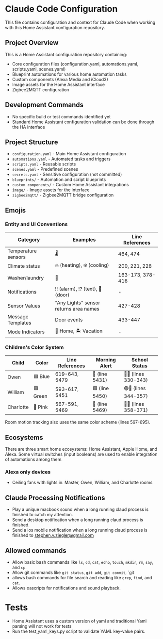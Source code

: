# Claude Code Configuration

This file contains configuration and context for Claude Code when working with this Home Assistant configuration repository.

## Project Overview
This is a Home Assistant configuration repository containing:
- Core configuration files (configuration.yaml, automations.yaml, scripts.yaml, scenes.yaml)
- Blueprint automations for various home automation tasks
- Custom components (Alexa Media and iCloud3)
- Image assets for the Home Assistant interface
- Zigbee2MQTT configuration

## Development Commands
- No specific build or test commands identified yet
- Standard Home Assistant configuration validation can be done through the HA interface

## Project Structure
- `configuration.yaml` - Main Home Assistant configuration
- `automations.yaml` - Automated tasks and triggers
- `scripts.yaml` - Reusable scripts
- `scenes.yaml` - Predefined scenes
- `secrets.yaml` - Sensitive configuration (not committed)
- `blueprints/` - Automation and script blueprints
- `custom_components/` - Custom Home Assistant integrations
- `image/` - Image assets for the interface
- `zigbee2mqtt/` - Zigbee2MQTT bridge configuration

## Emojis

### Entity and UI Conventions

| Category | Examples | Line References |
|---------|----------|----------------|
| Temperature sensors | 🌡️ | 464, 474 |
| Climate status | 🔥 (heating), ❄️ (cooling) | 200, 221, 228 |
| Washer/laundry | 👚 | 163-173, 378-416 |
| Notifications | ‼️ (alarm), ⁉️ (text), 🚪 (door) | - |
| Sensor Values | "Any Lights" sensor returns area names | 427-428 |
| Message Templates | Door events | 433-447 |
| Mode Indicators | 🏡 Home, 🏝️ Vacation | - |

### Children's Color System

| Child | Color | Line References | Morning Alert | School Status |
|-------|-------|----------------|--------------|---------------|
| Owen | 🟦 Blue | 619-643, 5479 | 🔵 (line 5431) | 🔵📓 (lines 330-343) |
| William | 🟩 Green | 593-617, 5451 | 🟩 (line 5450) | 🟢📓 (lines 344-357) |
| Charlotte | 🩷 Pink | 567-591, 5469 | 🩷 (line 5469) | 🩷📓 (lines 358-371) |

Room motion tracking also uses the same color scheme (lines 567-695).


## Ecosystems
There are three smart home ecosystems: Home Assistant, Apple Home, and Alexa. Some virtual switches (input booleans) are used to enable integration of automations among them. 

### Alexa only devices
- Ceiling fans with lights in: Master, Owen, William, and Charlotte rooms

## Claude Processing Notifications
- Play a unique macbook sound when a long running claud process is finished to catch my attention. 
- Send a desktop notification when a long running claud process is finished.
- Send a ios mobile notification when a long running claud process is finished to stephen.v.ziegler@gmail.com

## Allowed commands
- Allow basic bash commands like `ls`, `cd`, `cat`, `echo`, `touch`, `mkdir`, `rm`, `say`, and `cp`.
- Allow git commands like `git status`, `git add`, `git commit`, `git
- allows bash commands for file search and reading like `grep`, `find`, and `cat`.
- Allows oascripts for notifications and sound playback.


# Tests
- Home Assistant uses a custom version of yaml and traditional Yaml parsing will not work for tests
- Run the test_yaml_keys.py script to validate YAML key-value pairs.